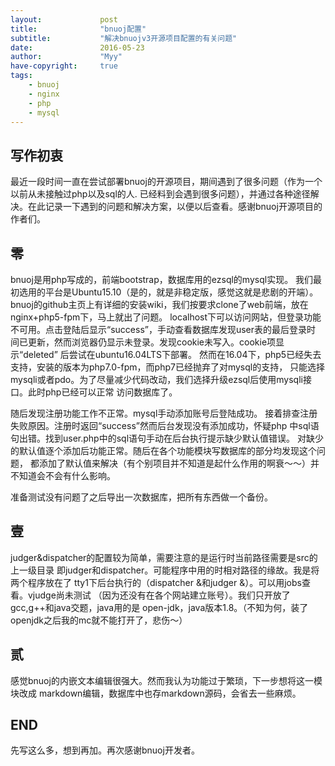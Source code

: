 ```yaml
---
layout:             post
title:              "bnuoj配置"
subtitle:           "解决bnuojv3开源项目配置的有关问题"
date:               2016-05-23
author:             "Myy"
have-copyright:     true
tags:
    - bnuoj
    - nginx
    - php
    - mysql
---
```


## 写作初衷
最近一段时间一直在尝试部署bnuoj的开源项目，期间遇到了很多问题（作为一个以前从未接触过php以及sql的人.
已经料到会遇到很多问题），并通过各种途径解决。在此记录一下遇到的问题和解决方案，以便以后查看。感谢bnuoj开源项目的作者们。

## 零
bnuoj是用php写成的，前端bootstrap，数据库用的ezsql的mysql实现。
我们最初选用的平台是Ubuntu15.10（是的，就是非稳定版，感觉这就是悲剧的开端）。
bnuoj的github主页上有详细的安装wiki，我们按要求clone了web前端，放在nginx+php5-fpm下，马上就出了问题。
localhost下可以访问网站，但登录功能不可用。点击登陆后显示“success”，手动查看数据库发现user表的最后登录时
间已更新，然而浏览器仍显示未登录。发现cookie未写入。cookie项显示“deleted”
后尝试在ubuntu16.04LTS下部署。
然而在16.04下，php5已经失去支持，安装的版本为php7.0-fpm，而php7已经抛弃了对mysql的支持，
只能选择mysqli或者pdo。为了尽量减少代码改动，我们选择升级ezsql后使用mysqli接口。此时php已经可以正常
访问数据库了。

随后发现注册功能工作不正常。mysql手动添加账号后登陆成功。
接着排查注册失败原因。注册时返回“success”然而后台发现没有添加成功，怀疑php
中sql语句出错。找到user.php中的sql语句手动在后台执行提示缺少默认值错误。
对缺少的默认值逐个添加后功能正常。随后在各个功能模块写数据库的部分均发现这个问题，
都添加了默认值来解决（有个别项目并不知道是起什么作用的啊衰～～）并不知道会不会有什么影响。

准备测试没有问题了之后导出一次数据库，把所有东西做一个备份。

## 壹
judger&dispatcher的配置较为简单，需要注意的是运行时当前路径需要是src的上一级目录
即judger和dispatcher。可能程序中用的时相对路径的缘故。我是将两个程序放在了
tty1下后台执行的（dispatcher &和judger &）。可以用jobs查看。vjudge尚未测试
（因为还没有在各个网站建立账号）。我们只开放了gcc,g++和java交题，java用的是
open-jdk，java版本1.8。（不知为何，装了openjdk之后我的mc就不能打开了，悲伤～）

## 贰
感觉bnuoj的内嵌文本编辑很强大。然而我认为功能过于繁琐，下一步想将这一模块改成
markdown编辑，数据库中也存markdown源码，会省去一些麻烦。

## END
先写这么多，想到再加。再次感谢bnuoj开发者。